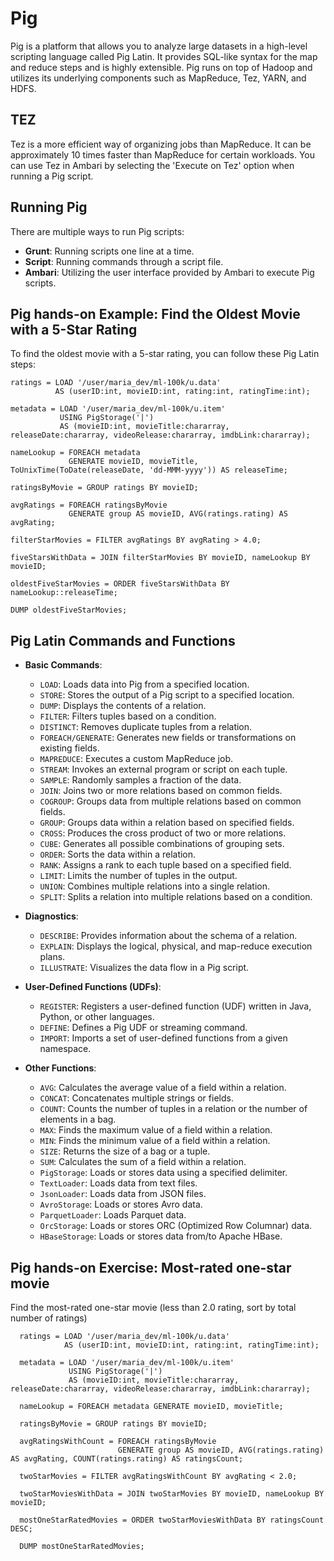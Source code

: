 # Pig

Pig is a platform that allows you to analyze large datasets in a high-level scripting language called Pig Latin. It
provides SQL-like syntax for the map and reduce steps and is highly extensible. Pig runs on top of Hadoop and utilizes
its underlying components such as MapReduce, Tez, YARN, and HDFS.

## TEZ

Tez is a more efficient way of organizing jobs than MapReduce. It can be approximately 10 times faster than MapReduce
for certain workloads. You can use Tez in Ambari by selecting the 'Execute on Tez' option when running a Pig script.

## Running Pig

There are multiple ways to run Pig scripts:

- **Grunt**: Running scripts one line at a time.
- **Script**: Running commands through a script file.
- **Ambari**: Utilizing the user interface provided by Ambari to execute Pig scripts.

## Pig hands-on Example: Find the Oldest Movie with a 5-Star Rating

To find the oldest movie with a 5-star rating, you can follow these Pig Latin steps:

```pig
ratings = LOAD '/user/maria_dev/ml-100k/u.data' 
          AS (userID:int, movieID:int, rating:int, ratingTime:int);
          
metadata = LOAD '/user/maria_dev/ml-100k/u.item' 
           USING PigStorage('|') 
           AS (movieID:int, movieTitle:chararray, releaseDate:chararray, videoRelease:chararray, imdbLink:chararray);

nameLookup = FOREACH metadata 
             GENERATE movieID, movieTitle, ToUnixTime(ToDate(releaseDate, 'dd-MMM-yyyy')) AS releaseTime;

ratingsByMovie = GROUP ratings BY movieID;

avgRatings = FOREACH ratingsByMovie 
             GENERATE group AS movieID, AVG(ratings.rating) AS avgRating;

filterStarMovies = FILTER avgRatings BY avgRating > 4.0;

fiveStarsWithData = JOIN filterStarMovies BY movieID, nameLookup BY movieID;

oldestFiveStarMovies = ORDER fiveStarsWithData BY nameLookup::releaseTime;

DUMP oldestFiveStarMovies;
```

## Pig Latin Commands and Functions

- **Basic Commands**:
    - `LOAD`: Loads data into Pig from a specified location.
    - `STORE`: Stores the output of a Pig script to a specified location.
    - `DUMP`: Displays the contents of a relation.
    - `FILTER`: Filters tuples based on a condition.
    - `DISTINCT`: Removes duplicate tuples from a relation.
    - `FOREACH/GENERATE`: Generates new fields or transformations on existing fields.
    - `MAPREDUCE`: Executes a custom MapReduce job.
    - `STREAM`: Invokes an external program or script on each tuple.
    - `SAMPLE`: Randomly samples a fraction of the data.
    - `JOIN`: Joins two or more relations based on common fields.
    - `COGROUP`: Groups data from multiple relations based on common fields.
    - `GROUP`: Groups data within a relation based on specified fields.
    - `CROSS`: Produces the cross product of two or more relations.
    - `CUBE`: Generates all possible combinations of grouping sets.
    - `ORDER`: Sorts the data within a relation.
    - `RANK`: Assigns a rank to each tuple based on a specified field.
    - `LIMIT`: Limits the number of tuples in the output.
    - `UNION`: Combines multiple relations into a single relation.
    - `SPLIT`: Splits a relation into multiple relations based on a condition.

- **Diagnostics**:
    - `DESCRIBE`: Provides information about the schema of a relation.
    - `EXPLAIN`: Displays the logical, physical, and map-reduce execution plans.
    - `ILLUSTRATE`: Visualizes the data flow in a Pig script.

- **User-Defined Functions (UDFs)**:
    - `REGISTER`: Registers a user-defined function (UDF) written in Java, Python, or other languages.
    - `DEFINE`: Defines a Pig UDF or streaming command.
    - `IMPORT`: Imports a set of user-defined functions from a given namespace.

- **Other Functions**:
    - `AVG`: Calculates the average value of a field within a relation.
    - `CONCAT`: Concatenates multiple strings or fields.
    - `COUNT`: Counts the number of tuples in a relation or the number of elements in a bag.
    - `MAX`: Finds the maximum value of a field within a relation.
    - `MIN`: Finds the minimum value of a field within a relation.
    - `SIZE`: Returns the size of a bag or a tuple.
    - `SUM`: Calculates the sum of a field within a relation.
    - `PigStorage`: Loads or stores data using a specified delimiter.
    - `TextLoader`: Loads data from text files.
    - `JsonLoader`: Loads data from JSON files.
    - `AvroStorage`: Loads or stores Avro data.
    - `ParquetLoader`: Loads Parquet data.
    - `OrcStorage`: Loads or stores ORC (Optimized Row Columnar) data.
    - `HBaseStorage`: Loads or stores data from/to Apache HBase.

## Pig hands-on Exercise: Most-rated one-star movie

Find the most-rated one-star movie (less than 2.0 rating, sort by total number of ratings)

```pig
  ratings = LOAD '/user/maria_dev/ml-100k/u.data' 
            AS (userID:int, movieID:int, rating:int, ratingTime:int);
            
  metadata = LOAD '/user/maria_dev/ml-100k/u.item' 
             USING PigStorage('|') 
             AS (movieID:int, movieTitle:chararray, releaseDate:chararray, videoRelease:chararray, imdbLink:chararray);
             
  nameLookup = FOREACH metadata GENERATE movieID, movieTitle;
               
  ratingsByMovie = GROUP ratings BY movieID;
  
  avgRatingsWithCount = FOREACH ratingsByMovie 
                        GENERATE group AS movieID, AVG(ratings.rating) AS avgRating, COUNT(ratings.rating) AS ratingsCount;
                        
  twoStarMovies = FILTER avgRatingsWithCount BY avgRating < 2.0;
  
  twoStarMoviesWithData = JOIN twoStarMovies BY movieID, nameLookup BY movieID;
  
  mostOneStarRatedMovies = ORDER twoStarMoviesWithData BY ratingsCount DESC;
  
  DUMP mostOneStarRatedMovies;
```
